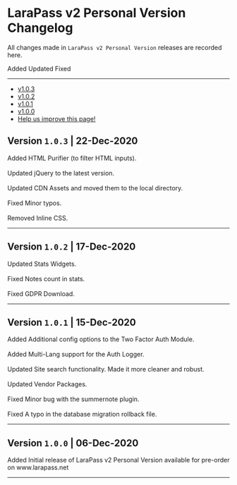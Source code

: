 # LaraPass v2 Personal Version Changelog

All changes made in `LaraPass v2 Personal Version` releases are recorded here.

<larecipe-badge type="success">Added</larecipe-badge>
<larecipe-badge type="warning">Updated</larecipe-badge>
<larecipe-badge type="danger">Fixed</larecipe-badge>

---

- [v1.0.3](#1.0.3)
- [v1.0.2](#1.0.2)
- [v1.0.1](#1.0.1)
- [v1.0.0](#1.0.0)
- [<a href="https://github.com/larapass/docs/edit/master/resources/docs/personal/changelog.md" target="_blank"><i class="fa fa-edit"></i> Help us improve this page!</a>](#)

<a name="1.0.3"></a>
## Version **`1.0.3`** | 22-Dec-2020

<larecipe-card>
	<larecipe-badge type="success">Added</larecipe-badge> HTML Purifier (to filter HTML inputs).<br/><br/>
	<larecipe-badge type="warning">Updated</larecipe-badge> jQuery to the latest version.<br/><br/>
	<larecipe-badge type="warning">Updated</larecipe-badge> CDN Assets and moved them to the local directory.<br/><br/>
	<larecipe-badge type="danger">Fixed</larecipe-badge> Minor typos.<br/><br/>
	<larecipe-badge type="danger">Removed</larecipe-badge> Inline CSS.
</larecipe-card>

---

<a name="1.0.2"></a>
## Version **`1.0.2`** | 17-Dec-2020

<larecipe-card>
	<larecipe-badge type="warning">Updated</larecipe-badge> Stats Widgets.<br/><br/>
	<larecipe-badge type="danger">Fixed</larecipe-badge> Notes count in stats.<br/><br/>
	<larecipe-badge type="danger">Fixed</larecipe-badge> GDPR Download.
</larecipe-card>

---

<a name="1.0.1"></a>
## Version **`1.0.1`** | 15-Dec-2020

<larecipe-card>
	<larecipe-badge type="success">Added</larecipe-badge> Additional config options to the Two Factor Auth Module.<br/><br/>  
	<larecipe-badge type="success">Added</larecipe-badge> Multi-Lang support for the Auth Logger.<br/><br/> 
	<larecipe-badge type="warning">Updated</larecipe-badge> Site search functionality. Made it more cleaner and robust.<br/><br/>
	<larecipe-badge type="warning">Updated</larecipe-badge> Vendor Packages.<br/><br/>
	<larecipe-badge type="danger">Fixed</larecipe-badge> Minor bug with the summernote plugin.<br/><br/>
	<larecipe-badge type="danger">Fixed</larecipe-badge> A typo in the database migration rollback file.
</larecipe-card>

---

<a name="1.0.0"></a>
## Version **`1.0.0`** | 06-Dec-2020

<larecipe-card>
	<larecipe-badge type="success">Added</larecipe-badge> Initial release of LaraPass v2 Personal Version available for pre-order on www.larapass.net<br/>
</larecipe-card>

---

